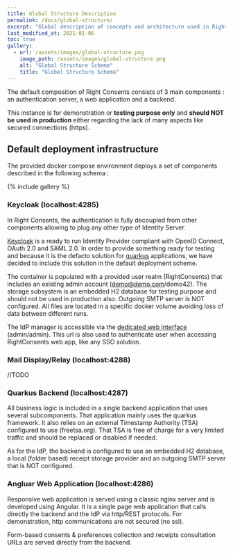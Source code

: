 ```yaml
---
title: Global Structure Description
permalink: /docs/global-structure/
excerpt: "Global description of concepts and architecture used in Right Consents"
last_modified_at: 2021-01-06
toc: true
gallery:
  - url: /assets/images/global-structure.png
    image_path: /assets/images/global-structure.png
    alt: "Global Structure Schema"
    title: "Global Structure Schema"
---
```


The default composition of Right Consents consists of 3 main components : an authentication server, a web application and a backend. 

This instance is for demonstration or **testing purpose only** and **should NOT be used in production** either regarding the lack of many aspects like secured connections (https).

## Default deployment infrastructure

The provided docker compose environment deploys a set of components described in the following schema : 

{% include gallery %}

### Keycloak (localhost:4285)

In Right Consents, the authentication is fully decoupled from other components allowing to plug any other type of Identity Server.

[Keycloak](https://www.keycloak.org/) is a ready to run Identity Provider compliant with OpenID Connect, OAuth 2.0 and SAML 2.0. In order to provide something ready for testing and because it is the defacto solution for [quarkus](https://quarkus.io) applications, we have decided to include this solution in the default deployment scheme.

The container is populated with a provided user realm (RightConsents) that includes an existing admin account (demo@demo.com/demo42). The storage subsystem is an embedded H2 database for testing purpose and should not be used in production also. Outgoing SMTP server is NOT configured. All files are located in a specific docker volume avoiding loss of data between different runs.

The IdP manager is accessible via the [dedicated web interface](http://localhost:4285/auth) (admin/admin). This url is also used to authenticate user when accessing RightConsents web app, like any SSO solution.

### Mail Display/Relay (localhost:4288)

//TODO 


### Quarkus Backend (localhost:4287)

All business logic is included in a single backend application that uses several subcomponents. That application mainly uses the quarkus framework. It also relies on an external Timestamp Authority (TSA) configured to use (freetsa.org). That TSA is free of charge for a very limited traffic and should be replaced or disabled if needed. 

As for the IdP, the backend is configured to use an embedded H2 database, a local (folder based) receipt storage provider and an outgoing SMTP server that is NOT configured.

### Angluar Web Application (localhost:4286)

Responsive web application is served using a classic nginx server and is developed using Angular. It is a single page web application that calls directly the backend and the IdP via http/REST protocols. For demonstration, http communications are not secured (no ssl).

Form-based consents & preferences collection and receipts consultation URLs are served directly from the backend.





